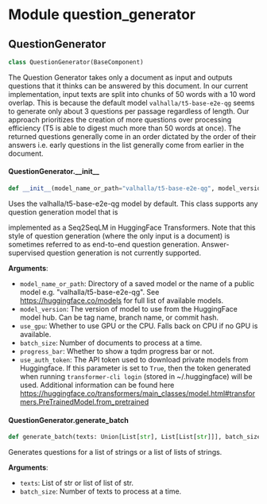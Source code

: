 <a id="question_generator"></a>

# Module question\_generator

<a id="question_generator.QuestionGenerator"></a>

## QuestionGenerator

```python
class QuestionGenerator(BaseComponent)
```

The Question Generator takes only a document as input and outputs questions that it thinks can be
answered by this document. In our current implementation, input texts are split into chunks of 50 words
with a 10 word overlap. This is because the default model `valhalla/t5-base-e2e-qg` seems to generate only
about 3 questions per passage regardless of length. Our approach prioritizes the creation of more questions
over processing efficiency (T5 is able to digest much more than 50 words at once). The returned questions
generally come in an order dictated by the order of their answers i.e. early questions in the list generally
come from earlier in the document.

<a id="question_generator.QuestionGenerator.__init__"></a>

#### QuestionGenerator.\_\_init\_\_

```python
def __init__(model_name_or_path="valhalla/t5-base-e2e-qg", model_version=None, num_beams=4, max_length=256, no_repeat_ngram_size=3, length_penalty=1.5, early_stopping=True, split_length=50, split_overlap=10, use_gpu=True, prompt="generate questions:", num_queries_per_doc=1, sep_token: str = "<sep>", batch_size: int = 16, progress_bar: bool = True, use_auth_token: Optional[Union[str, bool]] = None)
```

Uses the valhalla/t5-base-e2e-qg model by default. This class supports any question generation model that is

implemented as a Seq2SeqLM in HuggingFace Transformers. Note that this style of question generation (where the only input
is a document) is sometimes referred to as end-to-end question generation. Answer-supervised question
generation is not currently supported.

**Arguments**:

- `model_name_or_path`: Directory of a saved model or the name of a public model e.g. "valhalla/t5-base-e2e-qg".
See https://huggingface.co/models for full list of available models.
- `model_version`: The version of model to use from the HuggingFace model hub. Can be tag name, branch name, or commit hash.
- `use_gpu`: Whether to use GPU or the CPU. Falls back on CPU if no GPU is available.
- `batch_size`: Number of documents to process at a time.
- `progress_bar`: Whether to show a tqdm progress bar or not.
- `use_auth_token`: The API token used to download private models from Huggingface.
If this parameter is set to `True`, then the token generated when running
`transformer-cli login` (stored in ~/.huggingface) will be used.
Additional information can be found here
https://huggingface.co/transformers/main_classes/model.html#transformers.PreTrainedModel.from_pretrained

<a id="question_generator.QuestionGenerator.generate_batch"></a>

#### QuestionGenerator.generate\_batch

```python
def generate_batch(texts: Union[List[str], List[List[str]]], batch_size: Optional[int] = None) -> Union[List[List[str]], List[List[List[str]]]]
```

Generates questions for a list of strings or a list of lists of strings.

**Arguments**:

- `texts`: List of str or list of list of str.
- `batch_size`: Number of texts to process at a time.

